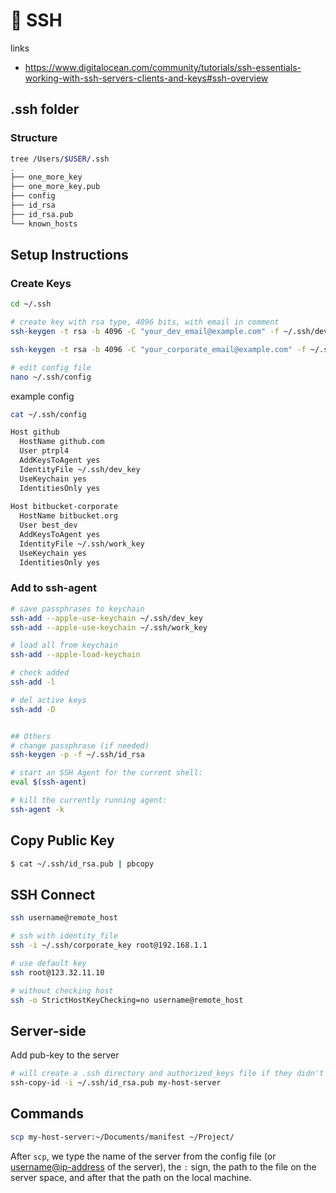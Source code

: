 # 🛶 SSH

links

- https://www.digitalocean.com/community/tutorials/ssh-essentials-working-with-ssh-servers-clients-and-keys#ssh-overview

## .ssh folder

### Structure

```bash
tree /Users/$USER/.ssh
.
├── one_more_key
├── one_more_key.pub
├── config
├── id_rsa
├── id_rsa.pub
└── known_hosts
```

## Setup Instructions

### Create Keys

```bash
cd ~/.ssh

# create key with rsa type, 4096 bits, with email in comment
ssh-keygen -t rsa -b 4096 -C "your_dev_email@example.com" -f ~/.ssh/dev_key

ssh-keygen -t rsa -b 4096 -C "your_corporate_email@example.com" -f ~/.ssh/work_key

# edit config file
nano ~/.ssh/config
```

example config

```bash
cat ~/.ssh/config

Host github
  HostName github.com
  User ptrpl4
  AddKeysToAgent yes
  IdentityFile ~/.ssh/dev_key
  UseKeychain yes
  IdentitiesOnly yes
  
Host bitbucket-corporate
  HostName bitbucket.org
  User best_dev
  AddKeysToAgent yes
  IdentityFile ~/.ssh/work_key
  UseKeychain yes
  IdentitiesOnly yes
```

### Add to ssh-agent

```bash
# save passphrases to keychain
ssh-add --apple-use-keychain ~/.ssh/dev_key
ssh-add --apple-use-keychain ~/.ssh/work_key

# load all from keychain
ssh-add --apple-load-keychain

# check added
ssh-add -l

# del active keys
ssh-add -D


## Others
# change passphrase (if needed)
ssh-keygen -p -f ~/.ssh/id_rsa

# start an SSH Agent for the current shell:
eval $(ssh-agent)

# kill the currently running agent:
ssh-agent -k
```

## Copy Public Key

```bash
$ cat ~/.ssh/id_rsa.pub | pbcopy
```

## SSH Connect

```bash
ssh username@remote_host

# ssh with identity_file
ssh -i ~/.ssh/corporate_key root@192.168.1.1

# use default key
ssh root@123.32.11.10

# without checking host
ssh -o StrictHostKeyChecking=no username@remote_host 
```

## Server-side

Add pub-key to the server

```bash
# will create a .ssh directory and authorized_keys file if they didn't exist
ssh-copy-id -i ~/.ssh/id_rsa.pub my-host-server
```

## Commands

```bash
scp my-host-server:~/Documents/manifest ~/Project/
```

After `scp`, we type the name of the server from the config file (or [username@ip-address](mailto:username@ip-address) of the server), the `:` sign, the path to the file on the server space, and after that the path on the local machine.
